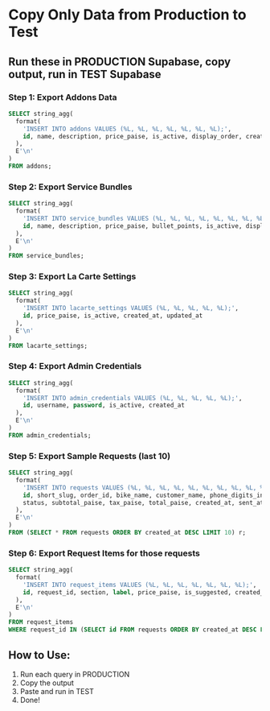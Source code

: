 # Copy Only Data from Production to Test

## Run these in PRODUCTION Supabase, copy output, run in TEST Supabase

### Step 1: Export Addons Data
```sql
SELECT string_agg(
  format(
    'INSERT INTO addons VALUES (%L, %L, %L, %L, %L, %L, %L);',
    id, name, description, price_paise, is_active, display_order, created_at
  ),
  E'\n'
)
FROM addons;
```

### Step 2: Export Service Bundles  
```sql
SELECT string_agg(
  format(
    'INSERT INTO service_bundles VALUES (%L, %L, %L, %L, %L, %L, %L, %L, %L);',
    id, name, description, price_paise, bullet_points, is_active, display_order, created_at, updated_at
  ),
  E'\n'
)
FROM service_bundles;
```

### Step 3: Export La Carte Settings
```sql
SELECT string_agg(
  format(
    'INSERT INTO lacarte_settings VALUES (%L, %L, %L, %L, %L);',
    id, price_paise, is_active, created_at, updated_at
  ),
  E'\n'
)
FROM lacarte_settings;
```

### Step 4: Export Admin Credentials
```sql  
SELECT string_agg(
  format(
    'INSERT INTO admin_credentials VALUES (%L, %L, %L, %L, %L);',
    id, username, password, is_active, created_at
  ),
  E'\n'
)
FROM admin_credentials;
```

### Step 5: Export Sample Requests (last 10)
```sql
SELECT string_agg(
  format(
    'INSERT INTO requests VALUES (%L, %L, %L, %L, %L, %L, %L, %L, %L, %L, %L, %L);',
    id, short_slug, order_id, bike_name, customer_name, phone_digits_intl, 
    status, subtotal_paise, tax_paise, total_paise, created_at, sent_at
  ),
  E'\n'
)
FROM (SELECT * FROM requests ORDER BY created_at DESC LIMIT 10) r;
```

### Step 6: Export Request Items for those requests
```sql
SELECT string_agg(
  format(
    'INSERT INTO request_items VALUES (%L, %L, %L, %L, %L, %L, %L);',
    id, request_id, section, label, price_paise, is_suggested, created_at
  ),
  E'\n'
)
FROM request_items
WHERE request_id IN (SELECT id FROM requests ORDER BY created_at DESC LIMIT 10);
```

## How to Use:
1. Run each query in PRODUCTION
2. Copy the output
3. Paste and run in TEST
4. Done!
